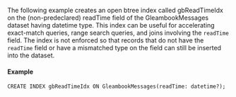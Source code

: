 <!--
 ! Licensed to the Apache Software Foundation (ASF) under one
 ! or more contributor license agreements.  See the NOTICE file
 ! distributed with this work for additional information
 ! regarding copyright ownership.  The ASF licenses this file
 ! to you under the Apache License, Version 2.0 (the
 ! "License"); you may not use this file except in compliance
 ! with the License.  You may obtain a copy of the License at
 !
 !   http://www.apache.org/licenses/LICENSE-2.0
 !
 ! Unless required by applicable law or agreed to in writing,
 ! software distributed under the License is distributed on an
 ! "AS IS" BASIS, WITHOUT WARRANTIES OR CONDITIONS OF ANY
 ! KIND, either express or implied.  See the License for the
 ! specific language governing permissions and limitations
 ! under the License.
 !-->


The following example creates an open btree index called gbReadTimeIdx on the (non-predeclared) readTime
field of the GleambookMessages dataset having datetime type.
This index can be useful for accelerating exact-match queries, range search queries,
and joins involving the `readTime` field.
The index is not enforced so that records that do not have the `readTime` field or have a mismatched type on the field
can still be inserted into the dataset.

#### Example

    CREATE INDEX gbReadTimeIdx ON GleambookMessages(readTime: datetime?);

